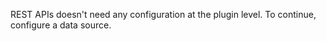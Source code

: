REST APIs doesn't need any configuration at the plugin level. To continue, configure a data source.
